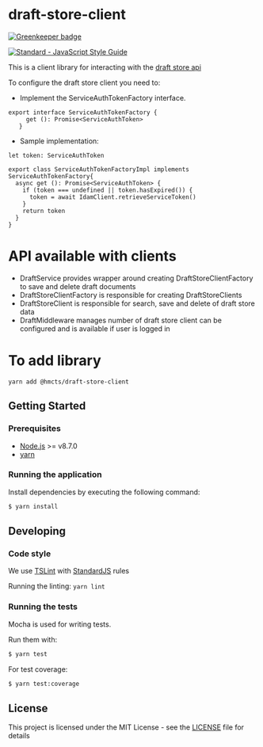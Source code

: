 # draft-store-client

[![Greenkeeper badge](https://badges.greenkeeper.io/hmcts/draft-store-client.svg)](https://greenkeeper.io/)

[![Standard - JavaScript Style Guide](https://img.shields.io/badge/code%20style-standard-brightgreen.svg)](http://standardjs.com/)

This is a client library for interacting with the [draft store api](https://github.com/hmcts/draft-store)

To configure the draft store client you need to:

* Implement the ServiceAuthTokenFactory interface.  
```
export interface ServiceAuthTokenFactory {
     get (): Promise<ServiceAuthToken>
   }
```
   
* Sample implementation:
```
let token: ServiceAuthToken

export class ServiceAuthTokenFactoryImpl implements ServiceAuthTokenFactory{
  async get (): Promise<ServiceAuthToken> {
    if (token === undefined || token.hasExpired()) {
      token = await IdamClient.retrieveServiceToken()
    }
    return token
  }
}
```   
# API available with clients
* DraftService provides wrapper around creating DraftStoreClientFactory to save and delete draft documents   
* DraftStoreClientFactory is responsible for creating DraftStoreClients
* DraftStoreClient is responsible for search, save and delete of draft store data
* DraftMiddleware manages number of draft store client can be configured and is available if user is logged in

# To add library

```
yarn add @hmcts/draft-store-client
```

## Getting Started

### Prerequisites

* [Node.js](https://nodejs.org/) >= v8.7.0
* [yarn](https://yarnpkg.com/)

### Running the application

Install dependencies by executing the following command:

 ```bash
$ yarn install
 ```

## Developing

### Code style

We use [TSLint](https://palantir.github.io/tslint/) with [StandardJS](http://standardjs.com/index.html) rules 

Running the linting:
`yarn lint`

### Running the tests

Mocha is used for writing tests.

Run them with:

```bash
$ yarn test
```

For test coverage:

```bash
$ yarn test:coverage
```

## License

This project is licensed under the MIT License - see the [LICENSE](LICENSE.md) file for details

